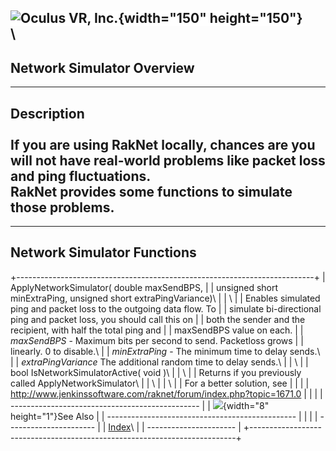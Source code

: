 <span style="background-color: rgb(255, 255, 255);">![Oculus VR,
Inc.](RakNet_Icon_Final-copy.jpg){width="150" height="150"}</span>\
\
  ----------------------------
  Network Simulator Overview
  ----------------------------

  -----------------------------------------------------------------------------------------------------------------------------
  <span class="RakNetBlueHeader">Description</span>\
  \
  If you are using RakNet locally, chances are you will not have real-world problems like packet loss and ping fluctuations.\
  RakNet provides some functions to simulate those problems.
  -----------------------------------------------------------------------------------------------------------------------------

  -----------------------------
  Network Simulator Functions
  -----------------------------

+--------------------------------------------------------------------------+
| <span class="RakNetCode">ApplyNetworkSimulator( double maxSendBPS,       |
| unsigned short minExtraPing, unsigned short extraPingVariance)</span>\   |
| \                                                                        |
| Enables simulated ping and packet loss to the outgoing data flow. To     |
| simulate bi-directional ping and packet loss, you should call this on    |
| both the sender and the recipient, with half the total ping and          |
| maxSendBPS value on each.                                                |
| *maxSendBPS* - Maximum bits per second to send. Packetloss grows         |
| linearly. 0 to disable.\                                                 |
| *minExtraPing* - The minimum time to delay sends.\                       |
| *extraPingVariance* The additional random time to delay sends.\          |
| \                                                                        |
| <span class="RakNetCode">bool IsNetworkSimulatorActive( void )</span>\   |
| \                                                                        |
| Returns if you previously called ApplyNetworkSimulator\                  |
| \                                                                        |
| \                                                                        |
| For a better solution, see                                               |
|                                                                          |
| <http://www.jenkinssoftware.com/raknet/forum/index.php?topic=1671.0>     |
|                                                                          |
|   -----------------------------------------------                        |
|   ![](spacer.gif){width="8" height="1"}See Also                          |
|   -----------------------------------------------                        |
|                                                                          |
|   ----------------------                                                 |
|   [Index](index.html)\                                                   |
|   ----------------------                                                 |
+--------------------------------------------------------------------------+


